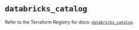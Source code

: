 # `databricks_catalog`

Refer to the Terraform Registry for docs: [`databricks_catalog`](https://registry.terraform.io/providers/databricks/databricks/1.91.0/docs/resources/catalog).
